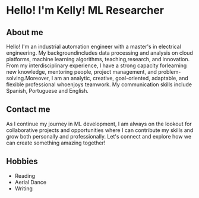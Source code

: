# Hello! I'm Kelly! ML Researcher

## About me
Hello! I'm an industrial automation engineer with a master's in electrical engineering. My backgroundincludes data processing and analysis on cloud platforms, machine learning algorithms, teaching,research, and innovation. From my interdisciplinary experience, I have a strong capacity forlearning new knowledge, mentoring people, project management, and problem-solving.Moreover, I am an analytic, creative, goal-oriented, adaptable, and flexible professional whoenjoys teamwork. My communication skills include Spanish, Portuguese and English.


## Contact me
As I continue my journey in ML development, I am always on the lookout for collaborative projects and opportunities where I can contribute my skills and grow both personally and professionally. Let's connect and explore how we can create something amazing together!

## Hobbies
- Reading
- Aerial Dance
- Writing



